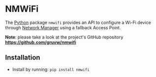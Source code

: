 # NMWiFi

The [Python](https://www.python.org) package `nmwifi` provides an API to configure a Wi-Fi device through [Network Manager](https://networkmanager.dev/) using a fallback Access Point.

**Note**: please take a look at the project's GitHub repository **<https://github.com/gruvw/nmwifi>**

## Installation

- Install by running: `pip install nmwifi`
